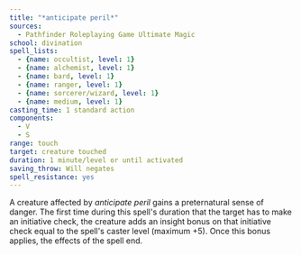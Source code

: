 ```yaml
---
title: "*anticipate peril*"
sources:
  - Pathfinder Roleplaying Game Ultimate Magic
school: divination
spell_lists:
  - {name: occultist, level: 1}
  - {name: alchemist, level: 1}
  - {name: bard, level: 1}
  - {name: ranger, level: 1}
  - {name: sorcerer/wizard, level: 1}
  - {name: medium, level: 1}
casting_time: 1 standard action
components:
  - V
  - S
range: touch
target: creature touched
duration: 1 minute/level or until activated
saving_throw: Will negates
spell_resistance: yes
---
```


A creature affected by *anticipate peril* gains a preternatural sense of danger. The first time during this spell's duration that the target has to make an initiative check, the creature adds an insight bonus on that initiative check equal to the spell's caster level (maximum +5). Once this bonus applies, the effects of the spell end.

